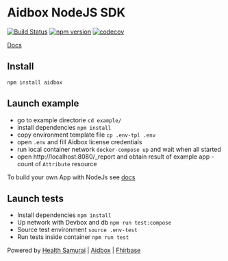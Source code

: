 # Aidbox NodeJS SDK

[![Build Status](https://travis-ci.org/Aidbox/aidbox-node-sdk.svg?branch=master)](https://travis-ci.org/Aidbox/aidbox-node-sdk) [![npm version](https://badge.fury.io/js/aidbox.svg)](https://badge.fury.io/js/aidbox) [![codecov](https://codecov.io/gh/Aidbox/example/branch/master/graph/badge.svg)](https://codecov.io/gh/Aidbox/example)

[Docs](https://docs.aidbox.app/aidbox-sdk/aidbox-apps)

## Install
```
npm install aidbox
```

## Launch example
* go to example directorie  ```cd example/```
* install dependencies ```npm install```
* copy environment  template file ```cp .env-tpl .env```
* open ```.env``` and fill Aidbox license credentials
* run local container network ```docker-compose up``` and wait when all started
* open http://localhost:8080/_report and obtain result of example app - count of ```Attribute``` resource

To build your own App with NodeJs see [docs](https://docs.aidbox.app/aidbox-sdk/nodejs)

## Launch tests

* Install dependencies ```npm install```
* Up network with Devbox and db ```npm run test:compose```
* Source test environment ```source .env-test```
* Run tests inside container ```npm run test```


Powered by [Health Samurai](http://www.health-samurai.io) | [Aidbox](http://www.health-samurai.io/aidbox) | [Fhirbase](http://www.health-samurai.io/fhirbase)
